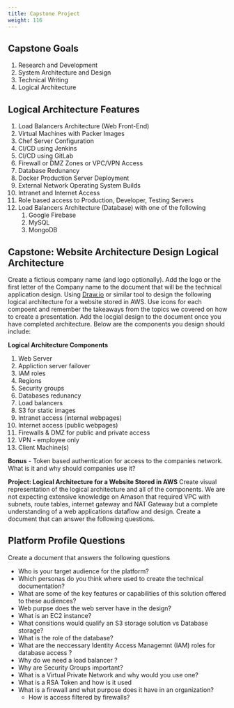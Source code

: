 ```yaml
---
title: Capstone Project 
weight: 116
---
```


## Capstone Goals
1. Research and Development 
2. System Architecture and Design 
3. Technical Writing 
4. Logical Architecture 

## Logical Architecture Features 
1. Load Balancers Architecture (Web Front-End)
2. Virtual Machines with Packer Images 
3. Chef Server Configuration 
4. CI/CD using Jenkins  
5. CI/CD using GitLab
6. Firewall or DMZ Zones or VPC/VPN Access 
7. Database Redunancy
8. Docker Production Server Deployment  
9. External Network Operating System Builds
10. Intranet and Internet Access 
11. Role based access to Production, Developer, Testing Servers 
12. Load Balancers Architecture (Database) with one of the following
    1.  Google Firebase 
    2.  MySQL 
    3.  MongoDB


## Capstone: Website Architecture Design Logical Architecture
Create a fictious company name (and logo optionally). Add the logo or the first letter of the Company name to the document that will be the technical application design. Using [Draw.io](https://www.draw.io) or similar tool to design the following logical architecture for a website stored in AWS. Use icons for each compoent and remember the takeaways from the topics we covered on how to create a presentation. Add the locgial design to the document once you have completed architecture. Below are the components you design should include: 

**Logical Architecture Components**
1. Web Server 
2. Appliction server failover  
3. IAM roles
4. Regions
5. Security groups
6. Databases redunancy 
7. Load balancers
8. S3 for static images 
9. Intranet access (internal webpages)
10. Internet access (public webpages) 
11. Firewalls & DMZ for public and private access 
12. VPN - employee only
13. Client Machine(s)

**Bonus** - Token based authentication for access to the companies network. What is it and why should companies use it?   

**Project: Logical Architecture for a Website Stored in AWS**
Create visual representation of the logical architecture and all of the components. We are not expecting extensive knowledge on Amason that required VPC with subnets, route tables, internet gateway and NAT Gateway but a complete understanding of a web applications dataflow and design. Create a document that can answer the following questions.  

## Platform Profile Questions
Create a document that answers the following questions
- Who is your target audience for the platform? 
- Which personas do you think where used to create the technical documentation? 
- What are some of the key features or capabilities of this solution offered to these audiences?
- Web purpse does the web server have in the design?
- What is an EC2 instance?
- What consitions would qualify an S3 storage solution vs Database storage? 
- What is the role of the database?  
- What are the neccessary Identity Access Managemnt (IAM) roles for database access ? 
- Why do we need a load balancer ? 
- Why are Security Groups important? 
- What is a Virtual Private Network and why would you use one?
- What is a RSA Token and how is it used 
- What is a firewall and what purpose does it have in an organization? 
  - How is access filtered by firewalls? 

